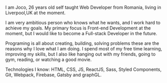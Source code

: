 I am Joco, 26 years old self taught Web Developer from Romania,
living in Liverpool,UK at the moment.

I am very ambitious person who knows what he wants, and I work hard to achieve my goals.
My primary focus is Front-end Development at the moment, but
I would like to become a Full-stack Developer in the future.

Programing is all about creating, building, solving problems these are the reasons
why I love what I am doing.
I spend most of my free time learning, improving my skills, but I also like
hanging out with my friends, going to gym, reading, or watching a good movie.

Technologies I know: HTML, CSS, JS, ReactJS, Sass, Styled Components, Git, Webpack,
Firebase, Gatsby and graphGL.
